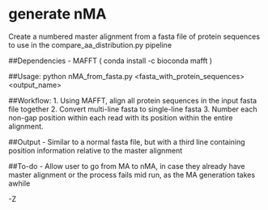 # generate nMA

Create a numbered master alignment from a fasta file of protein sequences to use
in the compare_aa_distribution.py pipeline

##Dependencies
	- MAFFT ( conda install -c bioconda mafft )

##Usage:
	python nMA_from_fasta.py <fasta_with_protein_sequences> <output_name>

##Workflow:
	1. Using MAFFT, align all protein sequences in the input fasta file together
	2. Convert multi-line fasta to single-line fasta
	3. Number each non-gap position within each read with its position within
		the entire alignment.

##Output
	- Similar to a normal fasta file, but with a third line containing position
		information relative to the master alignment

##To-do
	- Allow user to go from MA to nMA, in case they already have master alignment
		or the process fails mid run, as the MA generation takes awhile

-Z
